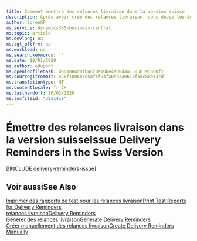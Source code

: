 ```yaml
---
title: Comment émettre des relances livraison dans la version suisse
description: Après avoir créé des relances livraison, vous devez les émettre et les imprimer afin de pouvoir envoyer des relances aux fournisseurs. Avant d'émettre les relances livraison, vous pouvez imprimer un rapport de test.
author: SorenGP
ms.service: dynamics365-business-central
ms.topic: article
ms.devlang: na
ms.tgt_pltfrm: na
ms.workload: na
ms.search.keywords: ''
ms.date: 10/01/2020
ms.author: edupont
ms.openlocfilehash: d801884d0fb4cc0a10be4ad0daa1505b1956b0f1
ms.sourcegitcommit: 428f180604e5afcf94fa0e92a0615f58c88e13cd
ms.translationtype: HT
ms.contentlocale: fr-CH
ms.lasthandoff: 10/02/2020
ms.locfileid: "3931418"
---
```

# <a name="issue-delivery-reminders-in-the-swiss-version"></a><span data-ttu-id="62443-104">Émettre des relances livraison dans la version suisse</span><span class="sxs-lookup"><span data-stu-id="62443-104">Issue Delivery Reminders in the Swiss Version</span></span>

[!INCLUDE [delivery-reminders-issue](../includes/ATCHDE/delivery-reminders-issue.md)]

## <a name="see-also"></a><span data-ttu-id="62443-105">Voir aussi</span><span class="sxs-lookup"><span data-stu-id="62443-105">See Also</span></span>

[<span data-ttu-id="62443-106">Imprimer des rapports de test pour les relances livraison</span><span class="sxs-lookup"><span data-stu-id="62443-106">Print Test Reports for Delivery Reminders</span></span>](how-to-print-test-reports-for-delivery-reminders.md)  
[<span data-ttu-id="62443-107">relances livraison</span><span class="sxs-lookup"><span data-stu-id="62443-107">Delivery Reminders</span></span>](delivery-reminders.md)  
[<span data-ttu-id="62443-108">Générer des relances livraison</span><span class="sxs-lookup"><span data-stu-id="62443-108">Generate Delivery Reminders</span></span>](how-to-generate-delivery-reminders.md)  
[<span data-ttu-id="62443-109">Créer manuellement des relances livraison</span><span class="sxs-lookup"><span data-stu-id="62443-109">Create Delivery Reminders Manually</span></span>](how-to-create-delivery-reminders-manually.md)  
